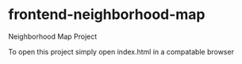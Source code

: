 # frontend-neighborhood-map
Neighborhood Map Project

To open this project simply open index.html in a compatable browser

